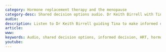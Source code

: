 ```yaml
---
category: Hormone replacement therapy and the menopause
category-desc: Shared decision options audio. Dr Keith Birrell with Tina who is considering using HRT.
audio: 
description: Listen to Dr Keith Birrell guiding Tina to make informed decisions relating to the use of HRT (Hormone replacement therapy).
article: 
www: 
keywords: Audio, shared decision options, informed decision, HRT, hormone replacement therapy, flushes, sweats, hot flashes, vaginal dryness, urinary tract infections, incontinence, breast cancer, deep vein thrombosis, DVT, pulmonary embolism, PE, clot, pessary, patch, tablet, topical
youtube:
--- 
```

